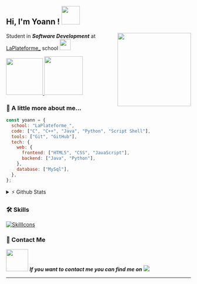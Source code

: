 <h2> Hi, I'm Yoann ! <img src="https://media.giphy.com/media/mGcNjsfWAjY5AEZNw6/giphy.gif" width="50"></h2>

<img align='right' src="https://media.giphy.com/media/M9gbBd9nbDrOTu1Mqx/giphy.gif" width="200">
<p>Student in <em><b>Software Development</b></em> at <a href="https://laplateforme.io">LaPlateforme_</a> school <img src="https://media.giphy.com/media/WUlplcMpOCEmTGBtBW/giphy.gif" width="30"></p>

<a href="https://www.linkedin.com/in/yoann-fermaud/" align="left">
  <img src="https://img.shields.io/badge/linkedin-0A66C2?style=for-the-badge&logo=linkedin&logoColor=white&height=10" width="100"/>
</a>
<a href="https://github.com/yoann-fermaud">
  <img src="https://img.shields.io/github/followers/yoann-fermaud?label=follow&style=social" width="105"/>
</a>


### 🚀 A little more about me... 

```javascript
const yoann = {
  school: "LaPlateforme_",
  code: ["C", "C++", "Java", "Python", "Script Shell"],
  tools: ["Git", "GitHub"],
  tech: {
    web: {
      frontend: ["HTML5", "CSS", "JavaScript"],
      backend: ["Java", "Python"],
    },
    database: ["MySql"],
  },
};
```  
  
<details close>
  <summary>⚡ Github Stats</summary>
  
  <a href="#">![Github stats](https://github-readme-stats.vercel.app/api?username=yoann-fermaud&theme=blueberry&hide_border=true&line_height=20&)</a>
  <a href="#">![Top Langs](https://github-readme-stats.vercel.app/api/top-langs/?username=yoann-fermaud&layout=compact&theme=blueberry&hide_border=true)</a>
</details>
  
  
### 🛠️ Skills

[![SkillIcons](https://skillicons.dev/icons?i=c,cpp,java,python,html,css,js,github,mysql,eclipse,vscode,visualstudio,linux)](https://skillicons.dev)<br/>


### 📱 Contact Me

<p>
  <img src="https://media.giphy.com/media/LnQjpWaON8nhr21vNW/giphy.gif" width="60">
  <em><b>If you want to contact me you can find me on</b></em>
  <a href="https://www.linkedin.com/in/yoann-fermaud/">
    <img src="https://img.shields.io/badge/linkedin-0A66C2?style=for-the-badge&logo=linkedin&logoColor=white"/>
  </a>
</p>

---
